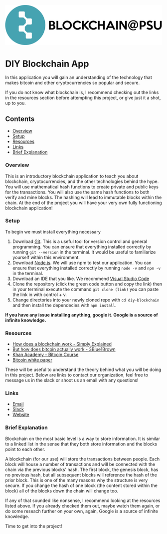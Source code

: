 ![Blockchain Logo](/images/horizontal-logo.png)
# DIY Blockchain App
In this application you will gain an understanding of the technology that makes bitcoin and other cryptocurrencies so popular and secure.

If you do not know what blockchain is, I recommend checking out the links in the resources section before attempting this project, or give just it a shot, up to you.
## Contents 
* [Overview](https://github.com/blockchainpsu/diy-blockchain#Overview)
* [Setup](https://github.com/blockchainpsu/diy-blockchain#Setup)
* [Resources](https://github.com/blockchainpsu/diy-blockchain#Resources)
* [Links](https://github.com/blockchainpsu/diy-blockchain#Links)
* [Brief Explanation](https://github.com/blockchainpsu/diy-blockchain#Brief-Explanation)
### Overview
This is an introductory blockchain application to teach you about blockchain, cryptocurrencies, and the other technologies behind the hype. You will use mathematical hash functions to create private and public keys for the transactions. You will also use the same hash functions to both verify and mine blocks. The hashing will lead to immutable blocks within the chain. At the end of the project you will have your very own fully functioning blockchain application!
### Setup
To begin we must install everything necessary
1. Download [Git](https://git-scm.com/downloads). This is a useful tool for version control and general programming. You can ensure that everything installed correctly by running `git --version` in the terminal. It would be useful to familiarize yourself within this environment.
2. Download [Node.js](https://nodejs.org/en/download/). We will use npm to test our application. You can ensure that everything installed correctly by running `node -v` and `npm -v` in the terminal.
3. Download an IDE that you like. We recommend [Visual Studio Code](https://code.visualstudio.com/download)
4. Clone the repository (click the green code button and copy the link) then in your terminal execute the command `git clone (link)` you can paste the link in with control + v.
5. Change directories into your newly cloned repo with `cd diy-blockchain` and then install the dependecies with `npm install`.

**If you have any issue installing anything, google it. Google is a source of infinite knowledge.**
### Resources
* [How does a blockchain work - Simply Explained](https://www.youtube.com/watch?v=SSo_EIwHSd4&t=140s)
* [But how does bitcoin actually work - 3Blue1Brown](https://www.youtube.com/watch?v=bBC-nXj3Ng4&t=874s)
* [Khan Academy - Bitcoin Course](https://www.youtube.com/playlist?list=PL73q2zDIiGK_O5OYdK5vxcezzC0zu_3OS)
* [Bitcoin white paper](https://bitcoin.org/bitcoin.pdf)

These will be useful to understand the theory behind what you will be doing in this project. Below are links to contact our organization, feel free to message us in the slack or shoot us an email with any questions!
### Links
* [Email](mailto:blockchain.psu@gmail.com)
* [Slack](https://blockchainpsu.slack.com/signup#/)
* [Website](https://www.blockchainpsu.com/)
### Brief Explanation
Blockchain on the most basic level is a way to store information. It is similar to a linked list in the sense that they both store information and the blocks point to each other.

A blockchain (for our use) will store the transactions between people. Each block will house a number of transactions and will be connected with the chain via the previous blocks' hash. The first block, the genesis block, has no previous hash, but all subsequent blocks will reference the hash of the prior block. This is one of the many reasons why the structure is very secure. If you change the hash of one block (the content stored within the block) all of the blocks down the chain will change too. 

If any of that sounded like nonsense, I recommend looking at the resources listed above. If you already checked them out, maybe watch them again, or do some reseach further on your own, again, Google is a source of infinite knowledge.

Time to get into the project!
